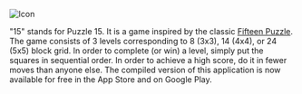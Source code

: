 ![Icon](http://is1.mzstatic.com/image/thumb/Purple22/v4/cd/be/0c/cdbe0c44-517e-066d-6720-69b315cdb731/source/400x400bb.jpg)

"15" stands for Puzzle 15. It is a game inspired by the classic [Fifteen Puzzle](http://mathworld.wolfram.com/15Puzzle.html). The game consists of 3 levels corresponding to 8 (3x3), 14 (4x4), or 24 (5x5) block grid. In order to complete (or win) a level, simply put the squares in sequential order. In order to achieve a high score, do it in fewer moves than anyone else. The compiled version of this application is now available for free in the App Store and on Google Play.

